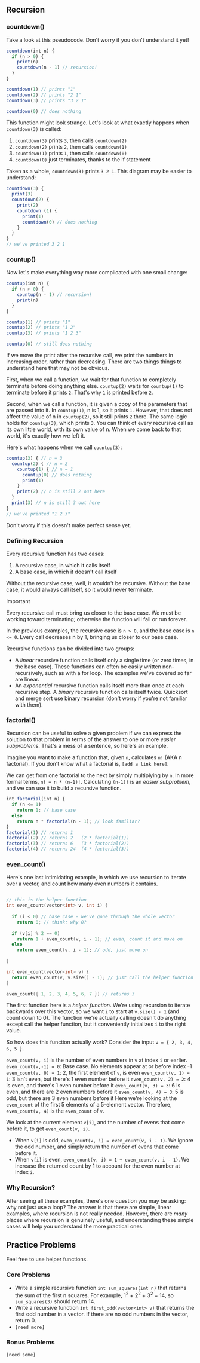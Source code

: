 

## Recursion

### countdown()

Take a look at this pseudocode. Don't worry if you don't understand it yet!

```js
countdown(int n) {
  if (n > 0) {
    print(n)
    countdown(n - 1) // recursion!
  }
}

countdown(1) // prints "1"
countdown(2) // prints "2 1"
countdown(3) // prints "3 2 1"

countdown(0) // does nothing
```

This function might look strange. Let's look at what exactly happens when `countdown(3)` is called:
1) `countdown(3)` prints `3`, then calls `countdown(2)`
2) `countdown(2)` prints `2`, then calls `countdown(1)`
3) `countdown(1)` prints `1`, then calls `countdown(0)`
4) `countdown(0)` just terminates, thanks to the if statement

Taken as a whole, `countdown(3)` prints `3 2 1`. This diagram may be easier to understand:

```js
countdown(3) {
  print(3)
  countdown(2) {
    print(2)
    countdown (1) {
      print(1)
      countdown(0) // does nothing
    }
  }
}
// we've printed 3 2 1
```

### countup()
Now let's make everything way more complicated with one small change:

```js
countup(int n) {
  if (n > 0) {
    countup(n - 1) // recursion!
    print(n)
  }
}

countup(1) // prints "1"
countup(2) // prints "1 2"
countup(3) // prints "1 2 3"

countup(0) // still does nothing
```

If we move the print after the recursive call, we print the numbers in increasing order, rather than decreasing. There are two things things to understand here that may not be obvious.

First, when we call a function, we wait for that function to completely terminate before doing anything else. `countup(2)` waits for `countup(1)` to terminate before it prints `2`. That's why `1` is printed before `2`.

Second, when we call a function, it is given a *copy* of the parameters that are passed into it. In `countup(1)`, n is 1, so it prints `1`. However, that does not affect the value of n in `countup(2)`, so it still prints `2` there. The same logic holds for `countup(3)`, which prints `3`. You can think of every recursive call as its own little world, with its own value of n. When we come back to that world, it's exactly how we left it.

Here's what happens when we call `countup(3)`:

```js
countup(3) { // n = 3
  countup(2) { // n = 2
    countup(1) { // n = 1
      countup(0) // does nothing
      print(1)
    }
    print(2) // n is still 2 out here
  }
  print(3) // n is still 3 out here
}
// we've printed "1 2 3"
```

Don't worry if this doesn't make perfect sense yet.

### Defining Recursion

Every recursive function has two cases:

1) A recursive case, in which it calls itself
2) A base case, in which it doesn't call itself

Without the recursive case, well, it wouldn't be recursive. Without the base case, it would always call itself, so it would never terminate. 

> [!IMPORTANT]
> Every recursive call must bring us closer to the base case. We must be working toward terminating; otherwise the function will fail or run forever.

In the previous examples, the recursive case is `n > 0`, and the base case is `n <= 0`. Every call decreases n by 1, bringing us closer to our base case.

Recursive functions can be divided into two groups:
- A *linear* recursive function calls itself only a single time (or zero times, in the base case). These functions can often be easily written non-recursively, such as with a for loop. The examples we've covered so far are linear.
- An *exponential* recursive function calls itself more than once at each recursive step. A *binary* recursive function calls itself twice. Quicksort and merge sort use binary recursion (don't worry if you're not familiar with them).

### factorial()

Recursion can be useful to solve a given problem if we can express the solution to that problem in terms of the answer to one or more *easier subproblems*. That's a mess of a sentence, so here's an example.

Imagine you want to make a function that, given `n`, calculates `n!` (AKA n factorial). If you don't know what a factorial is, `[add a link here]`.

We can get from one factorial to the next by simply multiplying by `n`. In more formal terms, `n! = n * (n-1)!`. Calculating `(n-1)!` is an *easier subproblem*, and we can use it to build a recursive function.

```js
int factorial(int n) {
  if (n <= 1)
    return 1; // base case
  else
    return n * factorial(n - 1); // look familiar?
}
factorial(1) // returns 1
factorial(2) // returns 2   (2 * factorial(1))
factorial(3) // returns 6   (3 * factorial(2))
factorial(4) // returns 24  (4 * factorial(3))
```

### even_count()

Here's one last intimidating example, in which we use recursion to iterate over a vector, and count how many even numbers it contains.

```c++

// this is the helper function
int even_count(vector<int> v, int i) {
  
  if (i < 0) // base case - we've gone through the whole vector
    return 0; // think: why 0?
  
  if (v[i] % 2 == 0)
    return 1 + even_count(v, i - 1); // even, count it and move on
  else
    return even_count(v, i - 1); // odd, just move on
  
}

int even_count(vector<int> v) {
  return even_count(v, v.size() - 1); // just call the helper function
}

even_count({ 1, 2, 3, 4, 5, 6, 7 }) // returns 3
```

The first function here is a *helper function*. We're using recursion to iterate backwards over this vector, so we want `i` to start at `v.size() - 1` (and count down to 0). The function we're actually calling doesn't do anything except call the helper function, but it conveniently initializes `i` to the right value.

So how does this function actually work? Consider the input `v = { 2, 3, 4, 6, 5 }`.

`even_count(v, i)` is the number of even numbers in `v` at index `i` or earlier.
`even_count(v,-1) = 0`: Base case. No elements appear at or before index -1
`even_count(v, 0) = 1`: 2, the first element of `v`, is even
`even_count(v, 1) = 1`: 3 isn't even, but there's 1 even number before it
`even_count(v, 2) = 2`: 4 is even, and there's 1 even number before it
`even_count(v, 3) = 3`: 6 is even, and there are 2 even numbers before it
`even_count(v, 4) = 3`: 5 is odd, but there are 3 even numbers before it
Here we're looking at the `even_count` of the first 5 elements of a 5-element vector. Therefore, `even_count(v, 4)` is the `even_count` of `v`.

We look at the current element `v[i]`, and the number of evens that come before it, to get `even_count(v, i)`.
- When `v[i]` is odd, `even_count(v, i) = even_count(v, i - 1)`. We ignore the odd number, and simply return the number of evens that come before it.
- When `v[i]` is even, `even_count(v, i) = 1 + even_count(v, i - 1)`. We increase the returned count by 1 to account for the even number at index `i`.

<!--
As a final note, you can make this 
If you want to make this kind of function more elegant, you can omit the second function entirely, and make `i` default to 0, like so:
```c++
int even_count(vector<int> v, int i = 0) {
  // same body as above
}
even_count({ 1, 2, 3 }) // don't need to pass in i
```
-->

### Why Recursion?

After seeing all these examples, there's one question you may be asking: why not just use a loop? The answer is that these are simple, linear examples, where recursion is not really needed. However, there are *many* places where recursion is genuinely useful, and understanding these simple cases will help you understand the more practical ones.

## Practice Problems
Feel free to use helper functions.

### Core Problems
- Write a simple recursive function `int sum_squares(int n)` that returns the sum of the first n squares. For example, 1<sup>2</sup> + 2<sup>2</sup> + 3<sup>2</sup> = 14, so `sum_squares(3)` should return 14.
- Write a recursive function `int first_odd(vector<int> v)` that returns the first odd number in a vector. If there are no odd numbers in the vector, return 0.
- `[need more]`

### Bonus Problems
`[need some]`


<!--
- Write a recursive function `int vector_product(vector<int> v)` that returns the product of every value in the vector.
-->



<!--
```
int fibonacci() {
  
  if (n == 0)
    return 0;
  if (n == 1)
    return 1;
  
  return fibonacci(n - 1) + fibonacci(n - 2);
  
}
```
-->

<!--
> Advanced Tip: Many exponentially recursive functions can be improved with dynamic programming.
-->

<!--
*Tail recursion* occurs when the last thing the function does is a single recursive call. They are generally easy to write non-recursively. `countdown` is an example of tail recursion, while `countup` is not.
-->
